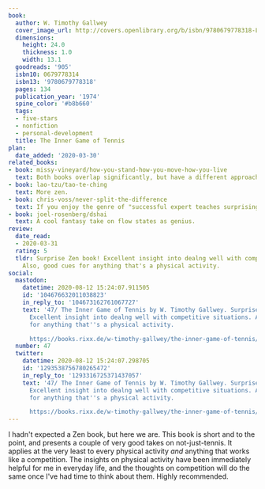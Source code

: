 ```yaml
---
book:
  author: W. Timothy Gallwey
  cover_image_url: http://covers.openlibrary.org/b/isbn/9780679778318-L.jpg
  dimensions:
    height: 24.0
    thickness: 1.0
    width: 13.1
  goodreads: '905'
  isbn10: 0679778314
  isbn13: '9780679778318'
  pages: 134
  publication_year: '1974'
  spine_color: '#b8b660'
  tags:
  - five-stars
  - nonfiction
  - personal-development
  title: The Inner Game of Tennis
plan:
  date_added: '2020-03-30'
related_books:
- book: missy-vineyard/how-you-stand-how-you-move-how-you-live
  text: Both books overlap significantly, but have a different approach.
- book: lao-tzu/tao-te-ching
  text: More zen.
- book: chris-voss/never-split-the-difference
  text: If you enjoy the genre of "successful expert teaches surprisingly emotional skill".
- book: joel-rosenberg/dshai
  text: A cool fantasy take on flow states as genius.
review:
  date_read:
  - 2020-03-31
  rating: 5
  tldr: Surprise Zen book! Excellent insight into dealng well with competitive situations.
    Also, good cues for anything that's a physical activity.
social:
  mastodon:
    datetime: 2020-08-12 15:24:07.911505
    id: '104676632011038823'
    in_reply_to: '104673162761067727'
    text: '47/ The Inner Game of Tennis by W. Timothy Gallwey. Surprise Zen book!
      Excellent insight into dealng well with competitive situations. Also, good cues
      for anything that''s a physical activity.

      https://books.rixx.de/w-timothy-gallwey/the-inner-game-of-tennis/ #rixxReads'
  number: 47
  twitter:
    datetime: 2020-08-12 15:24:07.298705
    id: '1293538756780265472'
    in_reply_to: '1293316725371437057'
    text: '47/ The Inner Game of Tennis by W. Timothy Gallwey. Surprise Zen book!
      Excellent insight into dealng well with competitive situations. Also, good cues
      for anything that''s a physical activity.

      https://books.rixx.de/w-timothy-gallwey/the-inner-game-of-tennis/'
---
```


I hadn't expected a Zen book, but here we are. This book is short and to the point, and presents a couple of very good
takes on not-just-tennis. It applies at the very least to every physical activity *and* anything that works like a
competition. The insights on physical activity have been immediately helpful for me in everyday life, and the thoughts
on competition will do the same once I've had time to think about them. Highly recommended.
